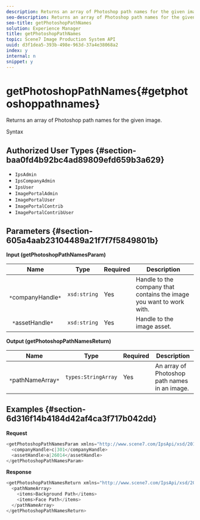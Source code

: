 ```yaml
---
description: Returns an array of Photoshop path names for the given image.
seo-description: Returns an array of Photoshop path names for the given image.
seo-title: getPhotoshopPathNames
solution: Experience Manager
title: getPhotoshopPathNames
topic: Scene7 Image Production System API
uuid: d3f1dea5-393b-498e-963d-37a4e38068a2
index: y
internal: n
snippet: y
---
```


# getPhotoshopPathNames{#getphotoshoppathnames}

Returns an array of Photoshop path names for the given image.

 Syntax 

## Authorized User Types {#section-baa0fd4b92bc4ad89809efd659b3a629}

* `IpsAdmin` 
* `IpsCompanyAdmin` 
* `IpsUser` 
* `ImagePortalAdmin` 
* `ImagePortalUser` 
* `ImagePortalContrib` 
* `ImagePortalContribUser`

## Parameters {#section-605a4aab23104489a21f7f7f5849801b}

**Input (getPhotoshopPathNamesParam)** 

|  Name  | Type  | Required  | Description  |
|---|---|---|---|
|  ` *`companyHandle`*`  | `xsd:string`  | Yes  | Handle to the company that contains the image you want to work with.  |
|  ` *`assetHandle`*`  | `xsd:string`  | Yes  | Handle to the image asset.  |

**Output (getPhotoshopPathNamesReturn)** 

|  Name  | Type  | Required  | Description  |
|---|---|---|---|
|  ` *`pathNameArray`*`  | `types:StringArray`  | Yes  | An array of Photoshop path names in an image.  |

## Examples {#section-6d316f14b4184d42af4ca3f717b042dd}

**Request** 

```java
<getPhotoshopPathNamesParam xmlns="http://www.scene7.com/IpsApi/xsd/2012-07-31">
  <companyHandle>c|301</companyHandle>
  <assetHandle>a|26014</assetHandle>
</getPhotoshopPathNamesParam>
```

**Response** 

```java
<getPhotoshopPathNamesReturn xmlns="http://www.scene7.com/IpsApi/xsd/2012-07-31">
  <pathNameArray>
    <items>Background Path</items>
    <items>Face Path</items>
  </pathNameArray>
</getPhotoshopPathNamesReturn>
```

